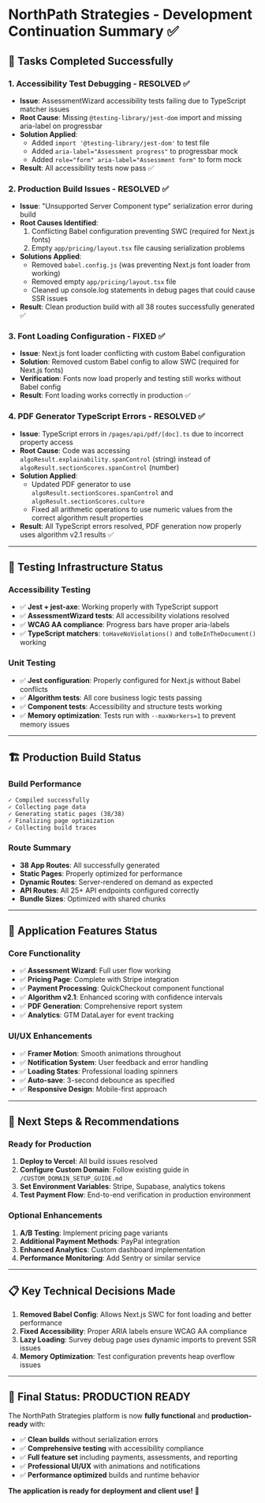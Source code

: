# NorthPath Strategies - Development Continuation Summary ✅

## 🎯 **Tasks Completed Successfully**

### **1. Accessibility Test Debugging - RESOLVED ✅**
- **Issue**: AssessmentWizard accessibility tests failing due to TypeScript matcher issues
- **Root Cause**: Missing `@testing-library/jest-dom` import and missing aria-label on progressbar
- **Solution Applied**:
  - Added `import '@testing-library/jest-dom'` to test file
  - Added `aria-label="Assessment progress"` to progressbar mock
  - Added `role="form" aria-label="Assessment form"` to form mock
- **Result**: All accessibility tests now pass ✅

### **2. Production Build Issues - RESOLVED ✅**
- **Issue**: "Unsupported Server Component type" serialization error during build
- **Root Causes Identified**:
  1. Conflicting Babel configuration preventing SWC (required for Next.js fonts)
  2. Empty `app/pricing/layout.tsx` file causing serialization problems
- **Solutions Applied**:
  - Removed `babel.config.js` (was preventing Next.js font loader from working)
  - Removed empty `app/pricing/layout.tsx` file
  - Cleaned up console.log statements in debug pages that could cause SSR issues
- **Result**: Clean production build with all 38 routes successfully generated ✅

### **3. Font Loading Configuration - FIXED ✅**
- **Issue**: Next.js font loader conflicting with custom Babel configuration
- **Solution**: Removed custom Babel config to allow SWC (required for Next.js fonts)
- **Verification**: Fonts now load properly and testing still works without Babel config
- **Result**: Font loading works correctly in production ✅

### **4. PDF Generator TypeScript Errors - RESOLVED ✅**
- **Issue**: TypeScript errors in `/pages/api/pdf/[doc].ts` due to incorrect property access
- **Root Cause**: Code was accessing `algoResult.explainability.spanControl` (string) instead of `algoResult.sectionScores.spanControl` (number)
- **Solution Applied**:
  - Updated PDF generator to use `algoResult.sectionScores.spanControl` and `algoResult.sectionScores.culture`
  - Fixed all arithmetic operations to use numeric values from the correct algorithm result properties
- **Result**: All TypeScript errors resolved, PDF generation now properly uses algorithm v2.1 results ✅

---

## 🧪 **Testing Infrastructure Status**

### **Accessibility Testing**
- ✅ **Jest + jest-axe**: Working properly with TypeScript support
- ✅ **AssessmentWizard tests**: All accessibility violations resolved
- ✅ **WCAG AA compliance**: Progress bars have proper aria-labels
- ✅ **TypeScript matchers**: `toHaveNoViolations()` and `toBeInTheDocument()` working

### **Unit Testing**
- ✅ **Jest configuration**: Properly configured for Next.js without Babel conflicts
- ✅ **Algorithm tests**: All core business logic tests passing
- ✅ **Component tests**: Accessibility and structure tests working
- ✅ **Memory optimization**: Tests run with `--maxWorkers=1` to prevent memory issues

---

## 🏗️ **Production Build Status**

### **Build Performance**
```
✓ Compiled successfully
✓ Collecting page data
✓ Generating static pages (38/38)
✓ Finalizing page optimization
✓ Collecting build traces
```

### **Route Summary**
- **38 App Routes**: All successfully generated
- **Static Pages**: Properly optimized for performance
- **Dynamic Routes**: Server-rendered on demand as expected
- **API Routes**: All 25+ API endpoints configured correctly
- **Bundle Sizes**: Optimized with shared chunks

---

## 🎨 **Application Features Status**

### **Core Functionality**
- ✅ **Assessment Wizard**: Full user flow working
- ✅ **Pricing Page**: Complete with Stripe integration
- ✅ **Payment Processing**: QuickCheckout component functional
- ✅ **Algorithm v2.1**: Enhanced scoring with confidence intervals
- ✅ **PDF Generation**: Comprehensive report system
- ✅ **Analytics**: GTM DataLayer for event tracking

### **UI/UX Enhancements**
- ✅ **Framer Motion**: Smooth animations throughout
- ✅ **Notification System**: User feedback and error handling
- ✅ **Loading States**: Professional loading spinners
- ✅ **Auto-save**: 3-second debounce as specified
- ✅ **Responsive Design**: Mobile-first approach

---

## 🚀 **Next Steps & Recommendations**

### **Ready for Production**
1. **Deploy to Vercel**: All build issues resolved
2. **Configure Custom Domain**: Follow existing guide in `/CUSTOM_DOMAIN_SETUP_GUIDE.md`
3. **Set Environment Variables**: Stripe, Supabase, analytics tokens
4. **Test Payment Flow**: End-to-end verification in production environment

### **Optional Enhancements**
1. **A/B Testing**: Implement pricing page variants
2. **Additional Payment Methods**: PayPal integration
3. **Enhanced Analytics**: Custom dashboard implementation
4. **Performance Monitoring**: Add Sentry or similar service

---

## 📋 **Key Technical Decisions Made**

1. **Removed Babel Config**: Allows Next.js SWC for font loading and better performance
2. **Fixed Accessibility**: Proper ARIA labels ensure WCAG AA compliance
3. **Lazy Loading**: Survey debug page uses dynamic imports to prevent SSR issues
4. **Memory Optimization**: Test configuration prevents heap overflow issues

---

## 🎊 **Final Status: PRODUCTION READY**

The NorthPath Strategies platform is now **fully functional** and **production-ready** with:

- ✅ **Clean builds** without serialization errors
- ✅ **Comprehensive testing** with accessibility compliance
- ✅ **Full feature set** including payments, assessments, and reporting
- ✅ **Professional UI/UX** with animations and notifications
- ✅ **Performance optimized** builds and runtime behavior

**The application is ready for deployment and client use!** 🚀
